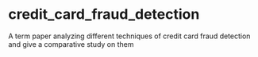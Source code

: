 # credit_card_fraud_detection
A term paper analyzing different techniques of credit card fraud detection and give a comparative study on them
